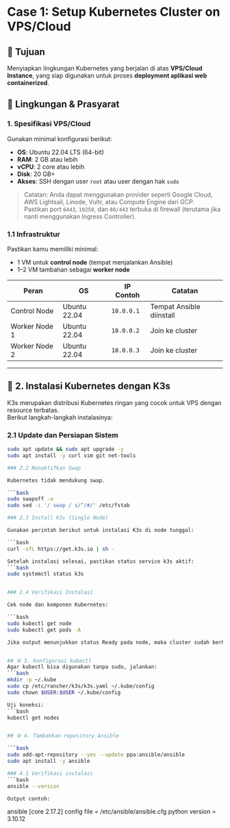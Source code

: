 # Case 1: Setup Kubernetes Cluster on VPS/Cloud

## 🎯 Tujuan
Menyiapkan lingkungan Kubernetes yang berjalan di atas **VPS/Cloud Instance**, yang siap digunakan untuk proses **deployment aplikasi web containerized**.

## 🧰 Lingkungan & Prasyarat

### 1. Spesifikasi VPS/Cloud
Gunakan minimal konfigurasi berikut:
- **OS**: Ubuntu 22.04 LTS (64-bit)
- **RAM**: 2 GB atau lebih
- **vCPU**: 2 core atau lebih
- **Disk**: 20 GB+
- **Akses**: SSH dengan user `root` atau user dengan hak `sudo`

> Catatan: Anda dapat menggunakan provider seperti Google Cloud, AWS Lightsail, Linode, Vultr, atau Compute Engine dari GCP.  
> Pastikan port `6443`, `10250`, dan `80/443` terbuka di firewall (terutama jika nanti menggunakan Ingress Controller).

### 1.1 Infrastruktur
Pastikan kamu memiliki minimal:
- 1 VM untuk **control node** (tempat menjalankan Ansible)
- 1–2 VM tambahan sebagai **worker node**

| Peran | OS | IP Contoh | Catatan |
|--------|----|------------|----------|
| Control Node | Ubuntu 22.04 | `10.0.0.1` | Tempat Ansible diinstall |
| Worker Node 1 | Ubuntu 22.04 | `10.0.0.2` | Join ke cluster |
| Worker Node 2 | Ubuntu 22.04 | `10.0.0.3` | Join ke cluster |


---

## 🧩 2. Instalasi Kubernetes dengan K3s

K3s merupakan distribusi Kubernetes ringan yang cocok untuk VPS dengan resource terbatas.  
Berikut langkah-langkah instalasinya:

### 2.1 Update dan Persiapan Sistem
```bash
sudo apt update && sudo apt upgrade -y
sudo apt install -y curl vim git net-tools

### 2.2 Nonaktifkan Swap

Kubernetes tidak mendukung swap.

```bash
sudo swapoff -a
sudo sed -i '/ swap / s/^/#/' /etc/fstab

### 2.3 Install K3s (Single Node)

Gunakan perintah berikut untuk instalasi K3s di node tunggal:

```bash
curl -sfL https://get.k3s.io | sh -

Setelah instalasi selesai, pastikan status service k3s aktif:
```bash
sudo systemctl status k3s


### 2.4 Verifikasi Instalasi

Cek node dan komponen Kubernetes:

```bash
sudo kubectl get node
sudo kubectl get pods -A

Jika output menunjukkan status Ready pada node, maka cluster sudah berhasil diinstal.


## ⚙️ 3. Konfigurasi kubectl
Agar kubectl bisa digunakan tanpa sudo, jalankan:
```bash
mkdir -p ~/.kube
sudo cp /etc/rancher/k3s/k3s.yaml ~/.kube/config
sudo chown $USER:$USER ~/.kube/config

Uji koneksi:
```bash
kubectl get nodes


## ⚙️ 4. Tambahkan repository Ansible

```bash
sudo add-apt-repository --yes --update ppa:ansible/ansible
sudo apt install -y ansible

### 4.1 Verifikasi instalasi
```bash
ansible --version

Output contoh:
```
ansible [core 2.17.2]
  config file = /etc/ansible/ansible.cfg
  python version = 3.10.12
```



